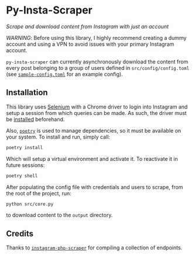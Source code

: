 # Py-Insta-Scraper

*Scrape and download content from Instagram with just an account*

*WARNING*: Before using this library, I highly recommend creating a dummy account and using a VPN to avoid issues with your primary Instagram account.

`py-insta-scraper` can currently asynchronously download the content from every post belonging to a group of users defined in `src/config/config.toml` (see [`sample-config.toml`](https://github.com/hydrobeam/py-insta-scraper/blob/main/src/config/sample_config.toml) for an example config). 

## Installation

This library uses [Selenium](https://selenium-python.readthedocs.io/installation.html) with a Chrome driver to login into Instagram and setup a session from which queries can be made. As such, the driver must be [installed](https://sites.google.com/chromium.org/driver/) beforehand.

Also, [`poetry`](https://python-poetry.org/docs/master/#installing-with-the-official-installer) is used to manage dependencies, so it must be available on your system. To install and run, simply call:

``` bash
poetry install
```

Which will setup a virtual environment and activate it. To reactivate it in future sessions:

``` bash
poetry shell
```

After populating the config file with credentials and users to scrape, from the root of the project, run:

``` bash
python src/core.py
```

to download content to the `output` directory.

## Credits

Thanks to [`instagram-php-scraper`](https://github.com/postaddictme/instagram-php-scraper) for compiling a collection of endpoints. 




